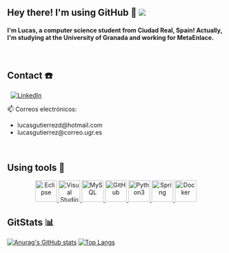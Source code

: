 ## Hey there! I'm using GitHub 👋  ![](https://komarev.com/ghpvc/?username=LuGuDu&color=blue)

#### I'm Lucas, a computer science student from Ciudad Real, Spain! Actually, I'm studying at the University of Granada and working for MetaEnlace.

&nbsp;

## Contact ☎️

&nbsp;
<a href="https://www.linkedin.com/in/lucasgutierrezd">
   ![LinkedIn](https://img.shields.io/badge/linkedin-%230077B5.svg?style=for-the-badge&logo=linkedin&logoColor=white)
</a>

<p> 📫 Correos electrónicos:
   <ul>
      <li>lucasgutierrezd@hotmail.com</li>
      <li>lucasgutierrez@correo.ugr.es</li>
   </ul>
</p>

&nbsp;

## Using tools 🧰

<p align="center">
   <a href="https://www.eclipse.org/">
      <img src="https://cdn.worldvectorlogo.com/logos/eclipse-11.svg" width="50" title="Eclipse">
   </a>
   <a href="https://code.visualstudio.com/">
      <img src="https://upload.wikimedia.org/wikipedia/commons/thumb/9/9a/Visual_Studio_Code_1.35_icon.svg/1024px-Visual_Studio_Code_1.35_icon.svg.png" 
           width="50" title="Visual Studio Code">
   </a>
     <a href="https://www.mysql.com/">
      <img src="https://www.freepnglogos.com/uploads/logo-mysql-png/logo-mysql-mysql-logo-png-images-are-download-crazypng-21.png" width="50" title="MySQL">
   </a>
     <a href="https://github.com/">
      <img src="https://github.githubassets.com/images/modules/logos_page/GitHub-Mark.png" width="50" title="GitHub">
   </a>
   </a>
     <a href="https://www.python.org/">
      <img src="https://upload.wikimedia.org/wikipedia/commons/c/c3/Python-logo-notext.svg" width="50" title="Python3">
   </a>
      </a>
     <a href="https://www.spring.io/">
      <img src="https://cdn.freebiesupply.com/logos/large/2x/spring-3-logo-png-transparent.png" width="50" title="Spring">
   </a>
      </a>
     <a href="https://www.docker.com/">
      <img src="https://docker.com/wp-content/uploads/2022/03/vertical-logo-monochromatic.png" width="50" title="Docker">
   </a>   
</p>

## GitStats 📊

[![Anurag's GitHub stats](https://github-readme-stats.vercel.app/api?username=LuGuDu&show_icons=true&theme=radical)](https://github.com/anuraghazra/github-readme-stats) [![Top Langs](https://github-readme-stats.vercel.app/api/top-langs/?username=LuGuDu&layout=compact&theme=radical)](https://github.com/anuraghazra/github-readme-stats)

<!--
## GitTrophies 🏆

[![trophy](https://github-profile-trophy.vercel.app/?username=LuGuDu&theme=radical)](https://github.com/ryo-ma/github-profile-trophy)
-->

